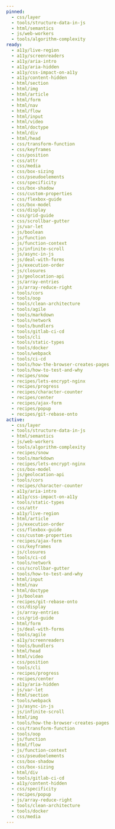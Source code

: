 ```yaml
---
pinned:
  - css/layer
  - tools/structure-data-in-js
  - html/semantics
  - js/web-workers
  - tools/algorithm-complexity
ready:
  - a11y/live-region
  - a11y/screenreaders
  - a11y/aria-intro
  - a11y/aria-hidden
  - a11y/css-impact-on-a11y
  - a11y/content-hidden
  - html/section
  - html/img
  - html/article
  - html/form
  - html/nav
  - html/flow
  - html/input
  - html/video
  - html/doctype
  - html/div
  - html/head
  - css/transform-function
  - css/keyframes
  - css/position
  - css/attr
  - css/media
  - css/box-sizing
  - css/pseudoelements
  - css/specificity
  - css/box-shadow
  - css/custom-properties
  - css/flexbox-guide
  - css/box-model
  - css/display
  - css/grid-guide
  - css/scrollbar-gutter
  - js/var-let
  - js/boolean
  - js/function
  - js/function-context
  - js/infinite-scroll
  - js/async-in-js
  - js/deal-with-forms
  - js/execution-order
  - js/closures
  - js/geolocation-api
  - js/array-entries
  - js/array-reduce-right
  - tools/cors
  - tools/oop
  - tools/clean-architecture
  - tools/agile
  - tools/markdown
  - tools/network
  - tools/bundlers
  - tools/gitlab-ci-cd
  - tools/cli
  - tools/static-types
  - tools/docker
  - tools/webpack
  - tools/ci-cd
  - tools/how-the-browser-creates-pages
  - tools/how-to-test-and-why
  - recipes/snow
  - recipes/lets-encrypt-nginx
  - recipes/progress
  - recipes/character-counter
  - recipes/center
  - recipes/ajax-form
  - recipes/popup
  - recipes/git-rebase-onto
active:
  - css/layer
  - tools/structure-data-in-js
  - html/semantics
  - js/web-workers
  - tools/algorithm-complexity
  - recipes/snow
  - tools/markdown
  - recipes/lets-encrypt-nginx
  - css/box-model
  - js/geolocation-api
  - tools/cors
  - recipes/character-counter
  - a11y/aria-intro
  - a11y/css-impact-on-a11y
  - tools/static-types
  - css/attr
  - a11y/live-region
  - html/article
  - js/execution-order
  - css/flexbox-guide
  - css/custom-properties
  - recipes/ajax-form
  - css/keyframes
  - js/closures
  - tools/ci-cd
  - tools/network
  - css/scrollbar-gutter
  - tools/how-to-test-and-why
  - html/input
  - html/nav
  - html/doctype
  - js/boolean
  - recipes/git-rebase-onto
  - css/display
  - js/array-entries
  - css/grid-guide
  - html/form
  - js/deal-with-forms
  - tools/agile
  - a11y/screenreaders
  - tools/bundlers
  - html/head
  - html/video
  - css/position
  - tools/cli
  - recipes/progress
  - recipes/center
  - a11y/aria-hidden
  - js/var-let
  - html/section
  - tools/webpack
  - js/async-in-js
  - js/infinite-scroll
  - html/img
  - tools/how-the-browser-creates-pages
  - css/transform-function
  - tools/oop
  - js/function
  - html/flow
  - js/function-context
  - css/pseudoelements
  - css/box-shadow
  - css/box-sizing
  - html/div
  - tools/gitlab-ci-cd
  - a11y/content-hidden
  - css/specificity
  - recipes/popup
  - js/array-reduce-right
  - tools/clean-architecture
  - tools/docker
  - css/media
---
```


